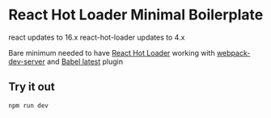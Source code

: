 # React Hot Loader Minimal Boilerplate

react updates to 16.x
react-hot-loader updates to 4.x

Bare minimum needed to have [React Hot Loader](https://github.com/gaearon/react-hot-loader) working with [webpack-dev-server](https://github.com/webpack/webpack-dev-server) and [Babel latest](https://babeljs.io/docs/plugins/preset-latest/) plugin


## Try it out
```
npm run dev
```
